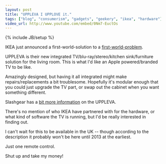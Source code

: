 ```yaml
---
layout: post
title: "UPPLEVA I UPPLOVE it."
tags: ["blog", "consumerism", "gadgets", "geekery", "ikea", "hardware"]
video_url: http://www.youtube.com/embed/0Nm7-EuctOs
---
```

{% include JB/setup %}

IKEA just announced a first-world-solution to a [first-world-problem](http://first-world-problems.com/).

UPPLEVA is their new integrated TV/blu-ray/stereo/kitchen sink/furniture solution for the living room. This is what I'd like an Apple powered/branded TV to be like.

Amazingly designed, but having it all integrated might make repairs/replacements a bit troublesome. Hopefully it's modular enough that you could just upgrade the TV part, or swap out the cabinet when you want something different.

Slashgear has a [bit more information](http://www.slashgear.com/ikea-integrated-av-furniture-coming-this-fall-17223202/) on the UPPLEVA.

There's no mention of who IKEA have partnered with for the hardware, or what kind of software the TV is running, but I'd be really interested in finding out. 

I can't wait for this to be available in the UK -- though according to the description it probably won't be here until 2013 at the earliest.

Just one remote control.

Shut up and take my money!